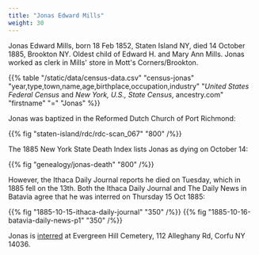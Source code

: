 ```yaml
---
title: "Jonas Edward Mills"
weight: 30
---
```


Jonas Edward Mills, born 18 Feb 1852, Staten Island NY, died 14 October 1885, Brookton NY. Oldest child of Edward H. and Mary Ann Mills. Jonas worked as clerk in Mills' store in Mott's Corners/Brookton.

<!--more-->

{{% table "/static/data/census-data.csv" "census-jonas" "year,type,town,name,age,birthplace,occupation,industry" "*United States Federal Census* and *New York, U.S., State Census*, ancestry.com" "firstname" "=" "Jonas" %}}

Jonas was baptized in the Reformed Dutch Church of Port Richmond:

{{% fig "staten-island/rdc/rdc-scan_067" "800" /%}}

The 1885 New York State Death Index lists Jonas as dying on October 14:

{{% fig "genealogy/jonas-death" "800" /%}}

However, the Ithaca Daily Journal reports he died on Tuesday, which in 1885 fell on the 13th. Both the Ithaca Daily Journal and The Daily News in Batavia agree that he was interred on Thursday 15 Oct 1885:

<div class="cols">
  {{% fig "1885-10-15-ithaca-daily-journal" "350" /%}}
  {{% fig "1885-10-16-batavia-daily-news-p1" "350" /%}}
</div>

Jonas is [interred](https://www.findagrave.com/memorial/75958930/jonas-e-mills) at Evergreen Hill Cemetery, 112 Alleghany Rd, Corfu NY 14036.
